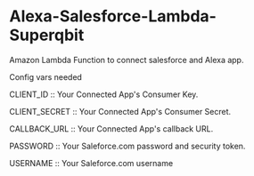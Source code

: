 # Alexa-Salesforce-Lambda-Superqbit

Amazon Lambda Function to connect salesforce and Alexa app.

Config vars needed

CLIENT_ID	::	Your Connected App's Consumer Key.

CLIENT_SECRET	::	Your Connected App's Consumer Secret.

CALLBACK_URL ::	Your Connected App's callback URL.

PASSWORD	::	Your Saleforce.com password and security token.

USERNAME	::	Your Saleforce.com username
